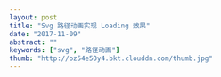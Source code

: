 ```yaml
---
layout: post
title: "Svg 路径动画实现 Loading 效果"
date: "2017-11-09"
abstract: ""
keywords: ["svg", "路径动画"]
thumb: "http://oz54e50y4.bkt.clouddn.com/thumb.jpg"
---
```

